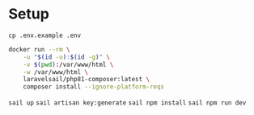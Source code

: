# Setup

`cp .env.example .env`
```bash
docker run --rm \
    -u "$(id -u):$(id -g)" \
    -v $(pwd):/var/www/html \
    -w /var/www/html \
    laravelsail/php81-composer:latest \
    composer install --ignore-platform-reqs
```
`sail up`
`sail artisan key:generate`
`sail npm install`
`sail npm run dev`